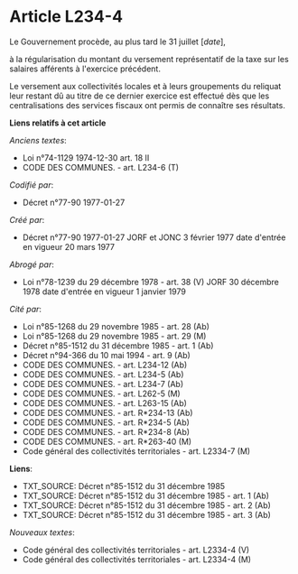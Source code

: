 # Article L234-4

Le Gouvernement procède, au plus tard le 31 juillet [*date*],

à la régularisation du montant du versement représentatif de la taxe sur les salaires afférents à l'exercice précédent. 

Le versement aux collectivités locales et à leurs groupements du reliquat leur restant dû au titre de ce dernier exercice est
effectué dès que les centralisations des services fiscaux ont permis de connaître ses résultats.

**Liens relatifs à cet article**

_Anciens textes_:

  - Loi n°74-1129 1974-12-30 art. 18 II
  - CODE DES COMMUNES. - art. L234-6 (T)

_Codifié par_:

  - Décret n°77-90 1977-01-27

_Créé par_:

  - Décret n°77-90 1977-01-27 JORF et JONC 3 février 1977 date d'entrée en vigueur 20 mars 1977

_Abrogé par_:

  - Loi n°78-1239 du 29 décembre 1978 - art. 38 (V) JORF 30 décembre 1978 date d'entrée en vigueur 1 janvier 1979

_Cité par_:

  - Loi n°85-1268 du 29 novembre 1985 - art. 28 (Ab)
  - Loi n°85-1268 du 29 novembre 1985 - art. 29 (M)
  - Décret n°85-1512 du 31 décembre 1985 - art. 1 (Ab)
  - Décret n°94-366 du 10 mai 1994 - art. 9 (Ab)
  - CODE DES COMMUNES. - art. L234-12 (Ab)
  - CODE DES COMMUNES. - art. L234-5 (Ab)
  - CODE DES COMMUNES. - art. L234-7 (Ab)
  - CODE DES COMMUNES. - art. L262-5 (M)
  - CODE DES COMMUNES. - art. L263-15 (Ab)
  - CODE DES COMMUNES. - art. R*234-13 (Ab)
  - CODE DES COMMUNES. - art. R*234-5 (Ab)
  - CODE DES COMMUNES. - art. R*234-8 (Ab)
  - CODE DES COMMUNES. - art. R*263-40 (M)
  - Code général des collectivités territoriales - art. L2334-7 (M)

**Liens**:

  - TXT_SOURCE: Décret n°85-1512 du 31 décembre 1985
  - TXT_SOURCE: Décret n°85-1512 du 31 décembre 1985 - art. 1 (Ab)
  - TXT_SOURCE: Décret n°85-1512 du 31 décembre 1985 - art. 2 (Ab)
  - TXT_SOURCE: Décret n°85-1512 du 31 décembre 1985 - art. 3 (Ab)

_Nouveaux textes_:

  - Code général des collectivités territoriales - art. L2334-4 (V)
  - Code général des collectivités territoriales - art. L2334-4 (M)

